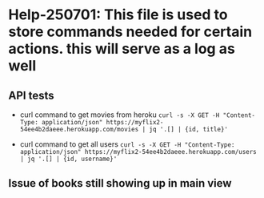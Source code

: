 # Help-250701:  This file is used to store commands needed for certain actions.  this will serve as a log as well

## API tests
- curl command to get movies from heroku
`curl -s -X GET -H "Content-Type: application/json" https://myflix2-54ee4b2daeee.herokuapp.com/movies | jq '.[] | {id, title}'`

- curl command to get all users
`curl -s -X GET -H "Content-Type: application/json" https://myflix2-54ee4b2daeee.herokuapp.com/users | jq '.[] | {id, username}'`


## Issue of books still showing up in main view
